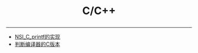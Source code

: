 # <p align="center">C/C++</p>
---
* <a href="./C/ANSI_C_printf的实现.html">NSI_C_printf的实现</a>
* [判断编译器的C版本](./C/判断编译器的C版本.html)